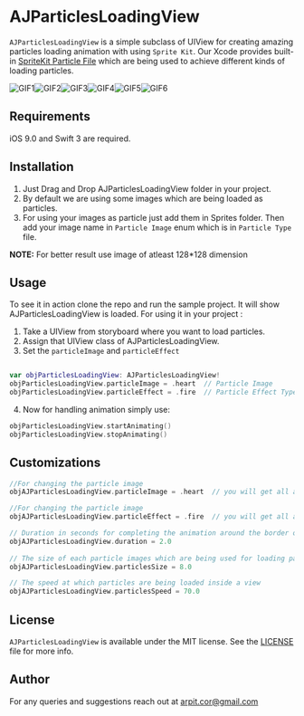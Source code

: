 # AJParticlesLoadingView

`AJParticlesLoadingView` is a simple subclass of UIView for creating amazing particles loading animation with using `Sprite Kit`. Our Xcode provides built-in [SpriteKit Particle File](http://help.apple.com/xcode/mac/current/#/dev9eed16018) which are being used to achieve different kinds of loading particles.  


![GIF1](https://media.giphy.com/media/xTcf1cCvsQs8ahUo6s/giphy.gif)![GIF2](https://media.giphy.com/media/3o7qiNeGt6Wcb31W5q/giphy.gif
)![GIF3](https://media.giphy.com/media/xUPJUKgv6mqT0mCEH6/giphy.gif)![GIF4](https://media.giphy.com/media/xTcf0ZhrrWWhHx2ICY/giphy.gif)![GIF5](https://media.giphy.com/media/3o7qiWgLkgqHaG7R16/giphy.gif)![GIF6](https://media.giphy.com/media/xTcf0XUC9IQrR0NiO4/giphy.gif)

## Requirements
iOS 9.0 and Swift 3 are required. 

## Installation
1. Just Drag and Drop AJParticlesLoadingView folder in your project.
2. By default we are using some images which are being loaded as particles.
3. For using your images as particle just add them in Sprites folder. Then add your image name in `Particle Image` enum which is in `Particle Type` file.

**NOTE:** For better result use image of atleast 128*128 dimension

## Usage
To see it in action clone the repo and run the sample project. It will show AJParticlesLoadingView is loaded.
For using it in your project :
1. Take a UIView from storyboard where you want to load particles.
2. Assign that UIView class of AJParticlesLoadingView.
3. Set the `particleImage` and `particleEffect`

```swift

var objParticlesLoadingView: AJParticlesLoadingView!  
objParticlesLoadingView.particleImage = .heart  // Particle Image
objParticlesLoadingView.particleEffect = .fire  // Particle Effect Type
```
4. Now for handling animation simply use:
```swift
objParticlesLoadingView.startAnimating()
objParticlesLoadingView.stopAnimating()
```

## Customizations

```swift
//For changing the particle image 
objAJParticlesLoadingView.particleImage = .heart  // you will get all added image here

//For changing the particle image 
objAJParticlesLoadingView.particleEffect = .fire  // you will get all added animations here

// Duration in seconds for completing the animation around the border of a view
objAJParticlesLoadingView.duration = 2.0
    
// The size of each particle images which are being used for loading particles
objAJParticlesLoadingView.particlesSize = 8.0

// The speed at which particles are being loaded inside a view
objAJParticlesLoadingView.particlesSpeed = 70.0
```

## License

`AJParticlesLoadingView` is available under the MIT license. See the [LICENSE](LICENSE) file for more info.

## Author
For any queries and suggestions reach out at arpit.cor@gmail.com

